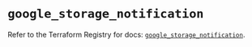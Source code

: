 # `google_storage_notification`

Refer to the Terraform Registry for docs: [`google_storage_notification`](https://registry.terraform.io/providers/hashicorp/google/4.85.0/docs/resources/storage_notification).
